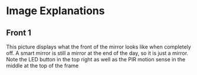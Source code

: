 # Image Explanations

## Front 1
This picture displays what the front of the mirror looks like when completely off. A smart mirror is still a mirror at the end of the day, so it is just a mirror. Note the LED button in the top right as well as the PIR motion sense in the middle at the top of the frame
